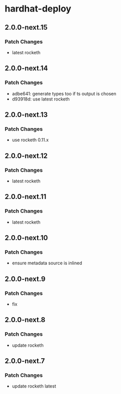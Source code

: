 # hardhat-deploy

## 2.0.0-next.15

### Patch Changes

- latest rocketh

## 2.0.0-next.14

### Patch Changes

- adbe641: generate types too if ts output is chosen
- d93918d: use latest rocketh

## 2.0.0-next.13

### Patch Changes

- use rocketh 0.11.x

## 2.0.0-next.12

### Patch Changes

- latest rocketh

## 2.0.0-next.11

### Patch Changes

- latest rocketh

## 2.0.0-next.10

### Patch Changes

- ensure metadata source is inlined

## 2.0.0-next.9

### Patch Changes

- fix

## 2.0.0-next.8

### Patch Changes

- update rocketh

## 2.0.0-next.7

### Patch Changes

- update rocketh latest
